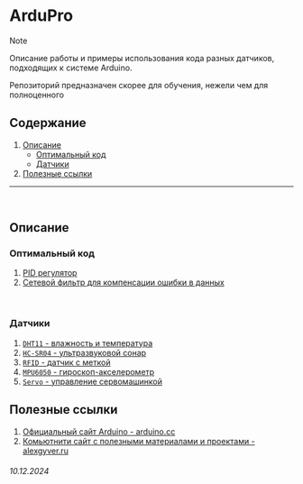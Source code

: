 # ArduPro

> [!NOTE]
> Описание работы и примеры использования кода разных датчиков, 
> подходящих к системе Arduino.
>
> Репозиторий предназначен скорее для обучения, нежели чем для полноценного


## Содержание

1. [Описание](/README.md#описание)
   * [Оптимальный код](./README.md#оптимальный-код)
   * [Датчики](./README.md#датчики)
2. [Полезные ссылки](./README.md#полезные-ссылки)

---

<br>


## **Описание**

### **Оптимальный код**

1. [PID регулятор](/components/PID.ino)
2. [Сетевой фильтр для компенсации ошибки в данных](/components/filter.ino)

<br>

### **Датчики**

1. [`DHT11` - влажность и температура](/sensors/DHT11.ino)
2. [`HC-SR04` - ультразвуковой сонар](/sensors/HC-SR04.ino)
3. [`RFID` - датчик с меткой](/sensors/RFID-c522.ino)
4. [`MPU6050` - гироскоп-акселерометр](/sensors/MPU6050.ino)
5. [`Servo` - управление сервомашинкой](/sensors/Servo.ino)


## **Полезные ссылки**
1. [Официальный сайт Arduino - arduino.cc](https://www.arduino.cc/) 
2. [Комьютнити сайт с полезными материалами и проектами - alexgyver.ru](https://alexgyver.ru/)




###### 10.12.2024